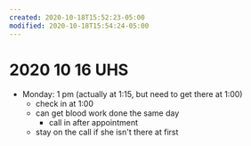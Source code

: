 ```yaml
---
created: 2020-10-18T15:52:23-05:00
modified: 2020-10-18T15:54:24-05:00
---
```


# 2020 10 16 UHS

- Monday: 1 pm (actually at 1:15, but need to get there at 1:00)
  - check in at 1:00
  - can get blood work done the same day
    - call in after appointment
  - stay on the call if she isn't there at first
